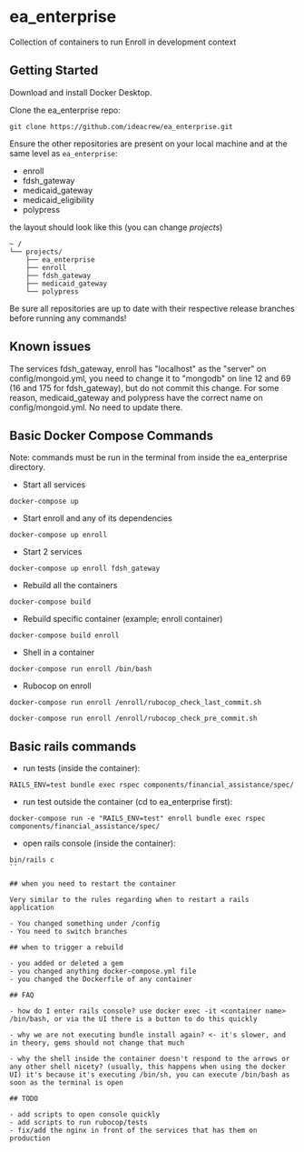 # ea_enterprise
Collection of containers to run Enroll in development context

## Getting Started

Download and install Docker Desktop.

Clone the ea_enterprise repo:

`git clone https://github.com/ideacrew/ea_enterprise.git`

Ensure the other repositories are present on your local machine and at the same level as `ea_enterprise`:

- enroll
- fdsh_gateway
- medicaid_gateway
- medicaid_eligibility
- polypress

the layout should look like this (you can change *projects*)
```
~ /
└── projects/
    ├── ea_enterprise
    ├── enroll
    ├── fdsh_gateway
    ├── medicaid_gateway
    └── polypress

```

Be sure all repositories are up to date with their respective release branches before running any commands!

## Known issues

The services fdsh_gateway, enroll has "localhost" as the "server" on config/mongoid.yml, you need to change it to "mongodb" on line 12 and 69 (16 and 175 for fdsh_gateway), but do not commit this change.
For some reason, medicaid_gateway and polypress have the correct name on config/mongoid.yml. No need to update there.


## Basic Docker Compose Commands
Note: commands must be run in the terminal from inside the ea_enterprise directory.

- Start all services
```
docker-compose up
```

- Start enroll and any of its dependencies
```
docker-compose up enroll
```

- Start 2 services
```
docker-compose up enroll fdsh_gateway
```
- Rebuild all the containers  
```
docker-compose build
```

- Rebuild specific container (example; enroll container)
```
docker-compose build enroll
```
- Shell in a container
```
docker-compose run enroll /bin/bash
```
- Rubocop on enroll
```
docker-compose run enroll /enroll/rubocop_check_last_commit.sh
```
```
docker-compose run enroll /enroll/rubocop_check_pre_commit.sh
```
## Basic rails commands
- run tests (inside the container): 
```
RAILS_ENV=test bundle exec rspec components/financial_assistance/spec/
```

- run test outside the container (cd to ea_enterprise first):
```
docker-compose run -e "RAILS_ENV=test" enroll bundle exec rspec components/financial_assistance/spec/
```

- open rails console (inside the container):
```
bin/rails c
``

## when you need to restart the container

Very similar to the rules regarding when to restart a rails application 

- You changed something under /config 
- You need to switch branches

## when to trigger a rebuild 

- you added or deleted a gem
- you changed anything docker-compose.yml file
- you changed the Dockerfile of any container

## FAQ

- how do I enter rails console? use docker exec -it <container name> /bin/bash, or via the UI there is a button to do this quickly

- why we are not executing bundle install again? <- it's slower, and in theory, gems should not change that much

- why the shell inside the container doesn't respond to the arrows or any other shell nicety? (usually, this happens when using the docker UI) it's because it's executing /bin/sh, you can execute /bin/bash as soon as the terminal is open

## TODO

- add scripts to open console quickly 
- add scripts to run rubocop/tests
- fix/add the nginx in front of the services that has them on production
